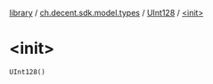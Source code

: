 [library](../../index.md) / [ch.decent.sdk.model.types](../index.md) / [UInt128](index.md) / [&lt;init&gt;](./-init-.md)

# &lt;init&gt;

`UInt128()`